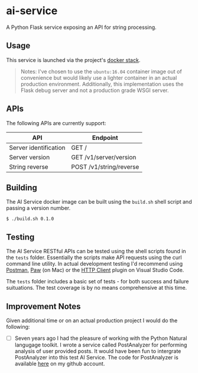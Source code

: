 # ai-service
A Python Flask service exposing an API for string processing.

## Usage
This service is launched via the project's [docker stack](../docker-stack/README.md).

> Notes: I've chosen to use the `ubuntu:16.04` container image out of convenience but would likely use a lighter container in an actual production environment. Additionally, this implementation uses the Flask debug server and not a production grade WSGI server.

## APIs

The following APIs are currently support:

| API | Endpoint |
|---|---|
| Server identification | GET / |
| Server version | GET /v1/server/version |
| String reverse | POST /v1/string/reverse |

## Building
The AI Service docker image can be built using the `build.sh` shell script and passing a version number.

```shell
$ ./build.sh 0.1.0
```

## Testing
The AI Service RESTful APIs can be tested using the shell scripts found in the `tests` folder.  Essentially the scripts make API requests using the curl command line utility.  In actual development testing I'd recommend using [Postman](https://www.postman.com/), [Paw](https://paw.cloud/) (on Mac) or the [HTTP Client](https://marketplace.visualstudio.com/items?itemName=mkloubert.vscode-http-client) plugin on Visual Studio Code.

The `tests` folder includes a basic set of tests - for both success and failure suituations. The test coverage is by no means comprehensive at this time.

## Improvement Notes
Given additional time or on an actual production project I would do the following:
- [ ] Seven years ago I had the pleasure of working with the Python Natural langugage toolkit.  I wrote a service called PostAnalyzer for performing analysis of user provided posts.  It would have been fun to intergrate PostAnalyzer into this test AI Service.  The code for PostAnalyzer is available [here](https://github.com/cjus/postanalyzer) on my github account.



